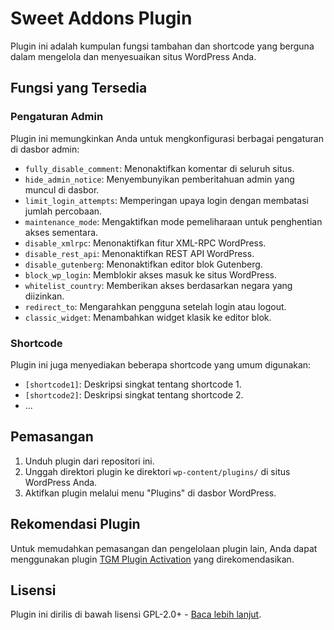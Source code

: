 # Sweet Addons Plugin

Plugin ini adalah kumpulan fungsi tambahan dan shortcode yang berguna dalam mengelola dan menyesuaikan situs WordPress Anda.

## Fungsi yang Tersedia

### Pengaturan Admin

Plugin ini memungkinkan Anda untuk mengkonfigurasi berbagai pengaturan di dasbor admin:

- `fully_disable_comment`: Menonaktifkan komentar di seluruh situs.
- `hide_admin_notice`: Menyembunyikan pemberitahuan admin yang muncul di dasbor.
- `limit_login_attempts`: Memperingan upaya login dengan membatasi jumlah percobaan.
- `maintenance_mode`: Mengaktifkan mode pemeliharaan untuk penghentian akses sementara.
- `disable_xmlrpc`: Menonaktifkan fitur XML-RPC WordPress.
- `disable_rest_api`: Menonaktifkan REST API WordPress.
- `disable_gutenberg`: Menonaktifkan editor blok Gutenberg.
- `block_wp_login`: Memblokir akses masuk ke situs WordPress.
- `whitelist_country`: Memberikan akses berdasarkan negara yang diizinkan.
- `redirect_to`: Mengarahkan pengguna setelah login atau logout.
- `classic_widget`: Menambahkan widget klasik ke editor blok.

### Shortcode

Plugin ini juga menyediakan beberapa shortcode yang umum digunakan:

- `[shortcode1]`: Deskripsi singkat tentang shortcode 1.
- `[shortcode2]`: Deskripsi singkat tentang shortcode 2.
- ...

## Pemasangan

1. Unduh plugin dari repositori ini.
2. Unggah direktori plugin ke direktori `wp-content/plugins/` di situs WordPress Anda.
3. Aktifkan plugin melalui menu "Plugins" di dasbor WordPress.

## Rekomendasi Plugin

Untuk memudahkan pemasangan dan pengelolaan plugin lain, Anda dapat menggunakan plugin [TGM Plugin Activation](https://github.com/TGMPA/TGM-Plugin-Activation) yang direkomendasikan.

## Lisensi

Plugin ini dirilis di bawah lisensi GPL-2.0+ - [Baca lebih lanjut](http://www.gnu.org/licenses/gpl-2.0.txt).
